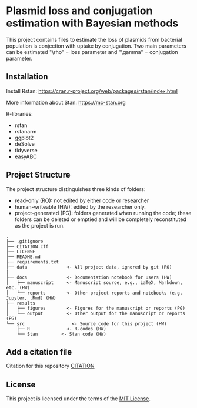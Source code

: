 # Plasmid loss and conjugation estimation with Bayesian methods

This project contains files to estimate the loss of plasmids from bacterial population is conjection with uptake by conjugation. Two main parameters can be estimated "\rho" = loss parameter and "\gamma" = conjugation parameter. 

## Installation
Install Rstan: https://cran.r-project.org/web/packages/rstan/index.html

More information about Stan: https://mc-stan.org

R-libraries:
- rstan
- rstanarm
- ggplot2
- deSolve
- tidyverse
- easyABC

## Project Structure

The project structure distinguishes three kinds of folders:
- read-only (RO): not edited by either code or researcher
- human-writeable (HW): edited by the researcher only.
- project-generated (PG): folders generated when running the code; these folders can be deleted or emptied and will be completely reconstituted as the project is run.


```
.
├── .gitignore
├── CITATION.cff
├── LICENSE
├── README.md
├── requirements.txt
├── data               <- All project data, ignored by git (RO)
|
├── docs               <- Documentation notebook for users (HW)
│   ├── manuscript     <- Manuscript source, e.g., LaTeX, Markdown, etc. (HW)
│   └── reports        <- Other project reports and notebooks (e.g. Jupyter, .Rmd) (HW)
├── results
│   ├── figures        <- Figures for the manuscript or reports (PG)
│   └── output         <- Other output for the manuscript or reports (PG)
└── src                  <- Source code for this project (HW)
    ├── R              <- R-codes (HW)
    └── Stan         <- Stan code (HW)

```

## Add a citation file
Citation for this repository  [CITATION](https://github.com/EgilFischer/plasmid_loss_bayesian/blob/main/CITATION.cff)

## License

This project is licensed under the terms of the [MIT License](/LICENSE).
